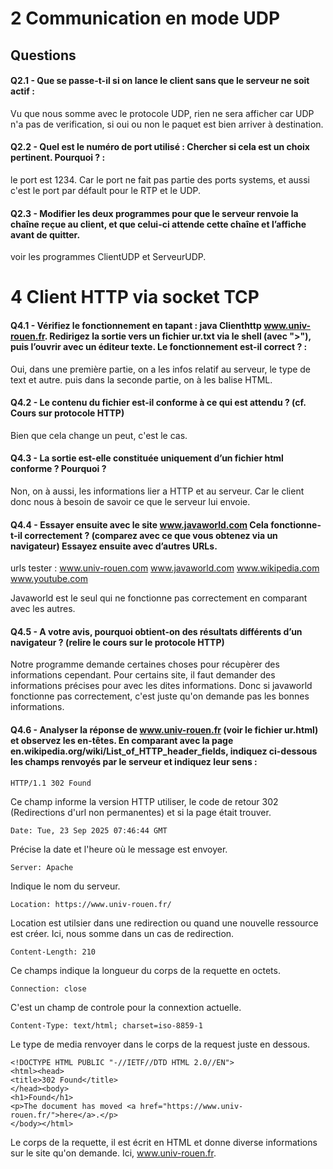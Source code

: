 # 2 Communication en mode UDP

## Questions

#### Q2.1 - Que se passe-t-il si on lance le client sans que le serveur ne soit actif :

Vu que nous somme avec le protocole UDP, rien ne sera afficher car UDP n'a pas de verification, si oui ou non le paquet est bien arriver à destination. 

#### Q2.2 - Quel est le numéro de port utilisé : Chercher si cela est un choix pertinent. Pourquoi ? :

le port est 1234. Car le port ne fait pas partie des ports systems, et aussi c'est le port par défault pour le RTP et le UDP.

#### Q2.3 - Modifier les deux programmes pour que le serveur renvoie la chaîne reçue au client, et que celui-ci attende cette chaîne et l’affiche avant de quitter.

voir les programmes ClientUDP et ServeurUDP.


# 4 Client HTTP via socket TCP

#### Q4.1 - Vérifiez le fonctionnement en tapant : java Clienthttp www.univ-rouen.fr. Redirigez la sortie vers un fichier ur.txt via le shell (avec ">"), puis l’ouvrir avec un éditeur texte. Le fonctionnement est-il correct ? :

Oui, dans une première partie, on a les infos relatif au serveur, le type de text et autre. puis dans la seconde partie, on à les balise HTML.

#### Q4.2 - Le contenu du fichier est-il conforme à ce qui est attendu ? (cf. Cours sur protocole HTTP)

Bien que cela change un peut, c'est le cas.

#### Q4.3 - La sortie est-elle constituée uniquement d’un fichier html conforme ? Pourquoi ?

Non, on à aussi, les informations lier a HTTP et au serveur. Car le client donc nous à besoin de savoir ce que le serveur lui envoie. 

#### Q4.4 - Essayer ensuite avec le site www.javaworld.com Cela fonctionne-t-il correctement ? (comparez avec ce que vous obtenez via un navigateur) Essayez ensuite avec d’autres URLs.

urls tester : 
www.univ-rouen.com
www.javaworld.com
www.wikipedia.com
www.youtube.com

Javaworld est le seul qui ne fonctionne pas correctement en comparant avec les autres.

#### Q4.5 - A votre avis, pourquoi obtient-on des résultats différents d’un navigateur ? (relire le cours sur le protocole HTTP)

Notre programme demande certaines choses pour récupèrer des informations cependant. Pour certains site, il faut demander des informations précises pour avec les dites informations. Donc si javaworld fonctionne pas correctement, c'est juste qu'on demande pas les bonnes informations.

#### Q4.6 - Analyser la réponse de www.univ-rouen.fr (voir le fichier ur.html) et observez les en-têtes. En comparant avec la page en.wikipedia.org/wiki/List_of_HTTP_header_fields, indiquez ci-dessous les champs renvoyés par le serveur et indiquez leur sens :


```
HTTP/1.1 302 Found 

```
Ce champ informe la version HTTP utiliser, le code de retour 302 (Redirections d'url non permanentes) et si la page était trouver.

```
Date: Tue, 23 Sep 2025 07:46:44 GMT

```
Précise la date et l'heure où le message est envoyer.

```
Server: Apache

```
Indique le nom du serveur. 

```
Location: https://www.univ-rouen.fr/

```
Location est utilsier dans une redirection ou quand une nouvelle ressource est créer. Ici, nous somme dans un cas de redirection.

```
Content-Length: 210

```
Ce champs indique la longueur du corps de la requette en octets.

```
Connection: close

```
C'est un champ de controle pour la connextion actuelle. 

```
Content-Type: text/html; charset=iso-8859-1

```
Le type de media renvoyer dans le corps de la request juste en dessous.

```
<!DOCTYPE HTML PUBLIC "-//IETF//DTD HTML 2.0//EN">
<html><head>
<title>302 Found</title>
</head><body>
<h1>Found</h1>
<p>The document has moved <a href="https://www.univ-rouen.fr/">here</a>.</p>
</body></html>

```
Le corps de la requette, il est écrit en HTML et donne diverse informations sur le site qu'on demande. Ici, www.univ-rouen.fr.



